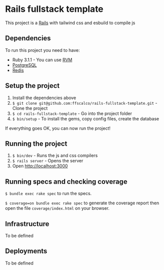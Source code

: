 # Rails fullstack template

This project is a [Rails](http://rubyonrails.org/) with tailwind css and esbuild to compile js

## Dependencies

To run this project you need to have:

* Ruby 3.1.1 - You can use [RVM](http://rvm.io)
* [PostgreSQL](http://www.postgresql.org/)
* [Redis](https://redis.io/)

## Setup the project

1. Install the dependencies above
2. `$ git clone git@github.com:ffscalco/rails-fullstack-template.git` - Clone the project
3. `$ cd rails-fullstack-template` - Go into the project folder
4. `$ bin/setup` - To install the gems, copy config files, create the database

If everything goes OK, you can now run the project!

## Running the project

1. `$ bin/dev` - Runs the js and css compilers
2. `$ rails server` - Opens the server
3. Open [http://localhost:3000](http://localhost:3000)

## Running specs and checking coverage

`$ bundle exec rake spec` to run the specs.

`$ coverage=on bundle exec rake spec` to generate the coverage report then open the file `coverage/index.html` on your browser.

## Infrastructure

To be defined

## Deployments

To be defined
